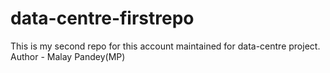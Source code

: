 # data-centre-firstrepo
This is my second repo for this account maintained for data-centre project.
Author - Malay Pandey(MP)
